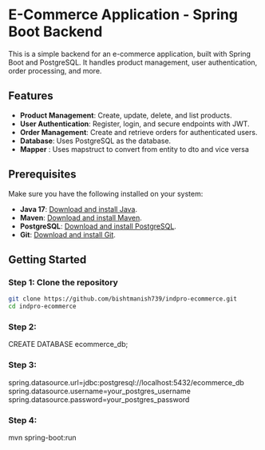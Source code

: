 # E-Commerce Application - Spring Boot Backend

This is a simple backend for an e-commerce application, built with Spring Boot and PostgreSQL. It handles product management, user authentication, order processing, and more.

## Features
- **Product Management**: Create, update, delete, and list products.
- **User Authentication**: Register, login, and secure endpoints with JWT.
- **Order Management**: Create and retrieve orders for authenticated users.
- **Database**: Uses PostgreSQL as the database.
- **Mapper** : Uses mapstruct to convert from entity to dto and vice versa
## Prerequisites

Make sure you have the following installed on your system:

- **Java 17**: [Download and install Java](https://adoptopenjdk.net/).
- **Maven**: [Download and install Maven](https://maven.apache.org/download.cgi).
- **PostgreSQL**: [Download and install PostgreSQL](https://www.postgresql.org/download/).
- **Git**: [Download and install Git](https://git-scm.com/downloads).

## Getting Started

### Step 1: Clone the repository

```bash
git clone https://github.com/bishtmanish739/indpro-ecommerce.git
cd indpro-ecommerce
```
### Step 2: 
CREATE DATABASE ecommerce_db;

### Step 3:
spring.datasource.url=jdbc:postgresql://localhost:5432/ecommerce_db
spring.datasource.username=your_postgres_username
spring.datasource.password=your_postgres_password

### Step 4: 
mvn spring-boot:run


